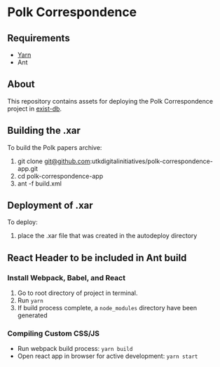 # Polk Correspondence

## Requirements
- [Yarn](https://yarnpkg.com/lang/en/docs/install)
- Ant

## About

This repository contains assets for deploying the Polk Correspondence project in [exist-db](http://exist-db.org/exist/apps/homepage/index.html).

## Building the .xar

To build the Polk papers archive:

1. git clone git@github.com:utkdigitalinitiatives/polk-correspondence-app.git
2. cd polk-correspondence-app
3. ant -f build.xml

## Deployment of .xar

To deploy:

1. place the .xar file that was created in the autodeploy directory

## React Header to be included in Ant build

### Install Webpack, Babel, and React
1. Go to root directory of project in terminal.
2. Run `yarn`
3. If build process complete, a `node_modules` directory have been generated

### Compiling Custom CSS/JS

- Run webpack build process: 
`yarn build`
- Open react app in browser for active development: `yarn start`

